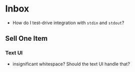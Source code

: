 # Inbox

- How do I test-drive integration with `stdin` and `stdout`?

## Sell One Item

### Text UI
- insignificant whitespace? Should the text UI handle that?
